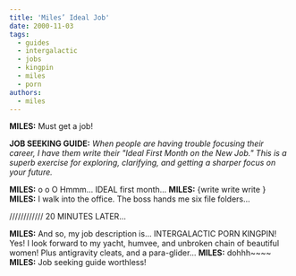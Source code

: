```yaml
---
title: 'Miles’ Ideal Job'
date: 2000-11-03
tags:
  - guides
  - intergalactic
  - jobs
  - kingpin
  - miles
  - porn
authors:
  - miles
---
```


**MILES:** Must get a job!

**JOB SEEKING GUIDE:** _When people are having trouble focusing their career, I have them write their "Ideal First Month on the New Job." This is a superb exercise for exploring, clarifying, and getting a sharper focus on your future._

**MILES:** o o O Hmmm... IDEAL first month... **MILES:** {write write write } **MILES:** I walk into the office. The boss hands me six file folders...

//////////// 20 MINUTES LATER...

**MILES:** And so, my job description is... INTERGALACTIC PORN KINGPIN! Yes! I look forward to my yacht, humvee, and unbroken chain of beautiful women! Plus antigravity cleats, and a para-glider... **MILES:** dohhh~~~~ **MILES:** Job seeking guide worthless!
